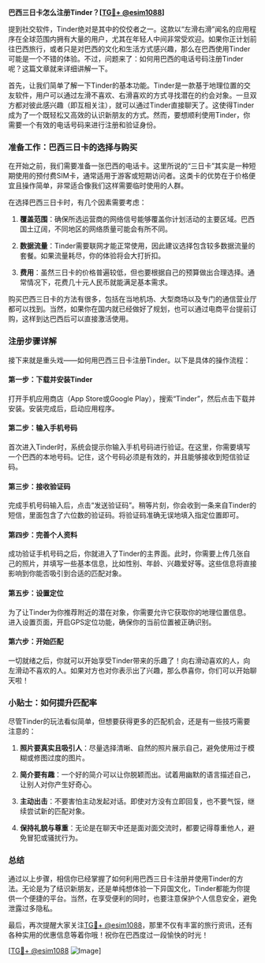 **巴西三日卡怎么注册Tinder？[[TG💪+ @esim1088](https://t.me/s/esim1088)]**

提到社交软件，Tinder绝对是其中的佼佼者之一。这款以“左滑右滑”闻名的应用程序在全球范围内拥有大量的用户，尤其在年轻人中间非常受欢迎。如果你正计划前往巴西旅行，或者只是对巴西的文化和生活方式感兴趣，那么在巴西使用Tinder可能是一个不错的体验。不过，问题来了：如何用巴西的电话号码注册Tinder呢？这篇文章就来详细讲解一下。

首先，让我们简单了解一下Tinder的基本功能。Tinder是一款基于地理位置的交友软件，用户可以通过左滑不喜欢、右滑喜欢的方式寻找潜在的约会对象。一旦双方都对彼此感兴趣（即互相关注），就可以通过Tinder直接聊天了。这使得Tinder成为了一个既轻松又高效的认识新朋友的方式。然而，要想顺利使用Tinder，你需要一个有效的电话号码来进行注册和验证身份。

### **准备工作：巴西三日卡的选择与购买**

在开始之前，我们需要准备一张巴西的电话卡。这里所说的“三日卡”其实是一种短期使用的预付费SIM卡，通常适用于游客或短期访问者。这类卡的优势在于价格便宜且操作简单，非常适合像我们这样需要临时使用的人群。

在选择巴西三日卡时，有几个因素需要考虑：

1. **覆盖范围**：确保所选运营商的网络信号能够覆盖你计划活动的主要区域。巴西国土辽阔，不同地区的网络质量可能会有所不同。
   
2. **数据流量**：Tinder需要联网才能正常使用，因此建议选择包含较多数据流量的套餐。如果流量耗尽，你的体验将会大打折扣。
   
3. **费用**：虽然三日卡的价格普遍较低，但也要根据自己的预算做出合理选择。通常情况下，花费几十元人民币就能满足基本需求。

购买巴西三日卡的方法有很多，包括在当地机场、大型商场以及专门的通信营业厅都可以找到。当然，如果你在国内就已经做好了规划，也可以通过电商平台提前订购，这样到达巴西后可以直接激活使用。

### **注册步骤详解**

接下来就是重头戏——如何用巴西三日卡注册Tinder。以下是具体的操作流程：

#### **第一步：下载并安装Tinder**
打开手机应用商店（App Store或Google Play），搜索“Tinder”，然后点击下载并安装。安装完成后，启动应用程序。

#### **第二步：输入手机号码**
首次进入Tinder时，系统会提示你输入手机号码进行验证。在这里，你需要填写一个巴西的本地号码。记住，这个号码必须是有效的，并且能够接收到短信验证码。

#### **第三步：接收验证码**
完成手机号码输入后，点击“发送验证码”。稍等片刻，你会收到一条来自Tinder的短信，里面包含了六位数的验证码。将验证码准确无误地填入指定位置即可。

#### **第四步：完善个人资料**
成功验证手机号码之后，你就进入了Tinder的主界面。此时，你需要上传几张自己的照片，并填写一些基本信息，比如性别、年龄、兴趣爱好等。这些信息将直接影响到你能否吸引到合适的匹配对象。

#### **第五步：设置定位**
为了让Tinder为你推荐附近的潜在对象，你需要允许它获取你的地理位置信息。进入设置页面，开启GPS定位功能，确保你的当前位置被正确识别。

#### **第六步：开始匹配**
一切就绪之后，你就可以开始享受Tinder带来的乐趣了！向右滑动喜欢的人，向左滑动不喜欢的人。如果对方也对你表示出了兴趣，那么恭喜你，你们可以开始聊天啦！

### **小贴士：如何提升匹配率**

尽管Tinder的玩法看似简单，但想要获得更多的匹配机会，还是有一些技巧需要注意的：

1. **照片要真实且吸引人**：尽量选择清晰、自然的照片展示自己，避免使用过于模糊或修图过度的图片。
   
2. **简介要有趣**：一个好的简介可以让你脱颖而出。试着用幽默的语言描述自己，让别人对你产生好奇心。
   
3. **主动出击**：不要害怕主动发起对话。即使对方没有立即回复，也不要气馁，继续尝试新的匹配对象。

4. **保持礼貌与尊重**：无论是在聊天中还是面对面交流时，都要记得尊重他人，避免冒犯或骚扰行为。

### **总结**

通过以上步骤，相信你已经掌握了如何利用巴西三日卡注册并使用Tinder的方法。无论是为了结识新朋友，还是单纯想体验一下异国文化，Tinder都能为你提供一个便捷的平台。当然，在享受便利的同时，也要注意保护个人信息安全，避免泄露过多隐私。

最后，再次提醒大家关注[TG💪+ @esim1088](https://t.me/s/esim1088)，那里不仅有丰富的旅行资讯，还有各种实用的优惠信息等着你哦！祝你在巴西度过一段愉快的时光！

[[TG💪+ @esim1088](https://t.me/s/esim1088) ![Image](https://i.postimg.cc/4NQfJmqS/Snipaste-2025-05-13-00-14-12.png)]